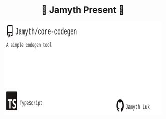 <!-- built at 10/14/2025, 10:19:21 AM -->
<h1 align="center">
🎉 Jamyth Present 🎉
</h1>
<p align="center">
    <a href="https://github.com/Jamyth/core-codegen">
        <img width="1000" height="300" src="./readme.svg" />
    </a>
</p>
